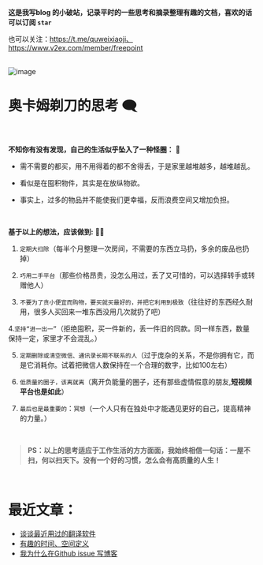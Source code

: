 **这是我写blog 的小破站，记录平时的一些思考和摘录整理有趣的文档，喜欢的话可以订阅 `star`**

也可以关注：https://t.me/quweixiaoji、https://www.v2ex.com/member/freepoint
<br>
<br>

![image](https://user-images.githubusercontent.com/122953296/217706226-44bd8774-d75a-4564-9a1e-8eb4f0521f86.png)
# 奥卡姆剃刀的思考 🗨
<br>

**不知你有没有发现，自己的生活似乎坠入了一种怪圈：** 🤔

* 需不需要的都买，用不用得着的都不舍得丢，于是家里越堆越多，越堆越乱。

* 看似是在囤积物件，其实是在放纵物欲。

* 事实上，过多的物品并不能使我们更幸福，反而浪费空间又增加负担。
<br>

**基于以上的想法，应该做到:** 🙋‍♂️

1. `定期大扫除`（每半个月整理一次房间，不需要的东西立马扔，多余的废品也扔掉）

2. `巧用二手平台`（那些价格昂贵，没怎么用过，丢了又可惜的，可以选择转手或转赠他人）

3. `不要为了贪小便宜而购物，要买就买最好的，并把它利用到极致`（往往好的东西经久耐用，很多人买回来一堆东西没用几次就扔了吧）

4.`坚持“进一出一”`（拒绝囤积，买一件新的，丢一件旧的同款。同一样东西，数量保持一定，家里才不会混乱。）

5. `定期删除或清空微信、通讯录长期不联系的人`（过于庞杂的关系，不是你拥有它，而是它消耗你。试着把微信人数保持在一个合理的数字，比如100左右）

6. `低质量的圈子，该离就离`（离开负能量的圈子，还有那些虚情假意的朋友,**短视频平台也是如此**）

7. `最后也是最重要的`：`冥想`（一个人只有在独处中才能遇见更好的自己，提高精神的力量。）
<br>

> **PS：以上的思考适应于工作生活的方方面面，我始终相信一句话：一屋不扫，何以扫天下。没有一个好的习惯，怎么会有高质量的人生！**
<br>

# 最近文章：
* [谈谈最近用过的翻译软件](https://github.com/freepoint-jsj/freepoint.GitHub.io/issues/1#issue-1571858794)   
* [有趣的时间、空间定义](https://github.com/freepoint-jsj/freepoint.GitHub.io/issues/2#issue-1571862184)
* [我为什么在Github issue 写博客](https://github.com/freepoint-jsj/freepoint.GitHub.io/issues/4#issue-1575885261)
